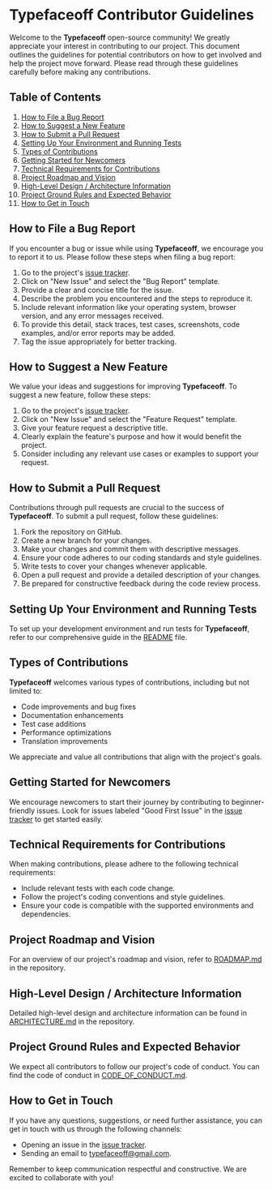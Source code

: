 # Typefaceoff Contributor Guidelines

Welcome to the **Typefaceoff** open-source community! We greatly appreciate your interest in contributing to our project. This document outlines the guidelines for potential contributors on how to get involved and help the project move forward. Please read through these guidelines carefully before making any contributions.

## Table of Contents

1. [How to File a Bug Report](#how-to-file-a-bug-report)
2. [How to Suggest a New Feature](#how-to-suggest-a-new-feature)
3. [How to Submit a Pull Request](#how-to-submit-a-pull-request)
4. [Setting Up Your Environment and Running Tests](#setting-up-your-environment-and-running-tests)
5. [Types of Contributions](#types-of-contributions)
6. [Getting Started for Newcomers](#getting-started-for-newcomers)
7. [Technical Requirements for Contributions](#technical-requirements-for-contributions)
8. [Project Roadmap and Vision](#project-roadmap-and-vision)
9. [High-Level Design / Architecture Information](#high-level-design-architecture-information)
10. [Project Ground Rules and Expected Behavior](#project-ground-rules-and-expected-behavior)
11. [How to Get in Touch](#how-to-get-in-touch)

## How to File a Bug Report

If you encounter a bug or issue while using **Typefaceoff**, we encourage you to report it to us. Please follow these steps when filing a bug report:

1. Go to the project's [issue tracker](https://github.com/jaskfla/typefaceoff/issues).
2. Click on "New Issue" and select the "Bug Report" template.
3. Provide a clear and concise title for the issue.
4. Describe the problem you encountered and the steps to reproduce it.
5. Include relevant information like your operating system, browser version, and any error messages received.
6. To provide this detail, stack traces, test cases, screenshots, code examples, and/or error reports may be added.
7. Tag the issue appropriately for better tracking.

## How to Suggest a New Feature

We value your ideas and suggestions for improving **Typefaceoff**. To suggest a new feature, follow these steps:

1. Go to the project's [issue tracker](https://github.com/jaskfla/typefaceoff/issues).
2. Click on "New Issue" and select the "Feature Request" template.
3. Give your feature request a descriptive title.
4. Clearly explain the feature's purpose and how it would benefit the project.
5. Consider including any relevant use cases or examples to support your request.

## How to Submit a Pull Request

Contributions through pull requests are crucial to the success of **Typefaceoff**. To submit a pull request, follow these guidelines:

1. Fork the repository on GitHub.
2. Create a new branch for your changes.
3. Make your changes and commit them with descriptive messages.
4. Ensure your code adheres to our coding standards and style guidelines.
5. Write tests to cover your changes whenever applicable.
6. Open a pull request and provide a detailed description of your changes.
7. Be prepared for constructive feedback during the code review process.

## Setting Up Your Environment and Running Tests

To set up your development environment and run tests for **Typefaceoff**, refer to our comprehensive guide in the [README](README.md) file.

## Types of Contributions

**Typefaceoff** welcomes various types of contributions, including but not limited to:

- Code improvements and bug fixes
- Documentation enhancements
- Test case additions
- Performance optimizations
- Translation improvements

We appreciate and value all contributions that align with the project's goals.

## Getting Started for Newcomers

We encourage newcomers to start their journey by contributing to beginner-friendly issues. Look for issues labeled "Good First Issue" in the [issue tracker](https://github.com/your-organization/project-name/issues) to get started easily.

## Technical Requirements for Contributions

When making contributions, please adhere to the following technical requirements:

- Include relevant tests with each code change.
- Follow the project's coding conventions and style guidelines.
- Ensure your code is compatible with the supported environments and dependencies.

## Project Roadmap and Vision

For an overview of our project's roadmap and vision, refer to [ROADMAP.md](ROADMAP.md) in the repository.

## High-Level Design / Architecture Information

Detailed high-level design and architecture information can be found in [ARCHITECTURE.md](ARCHITECTURE.md) in the repository.

## Project Ground Rules and Expected Behavior

We expect all contributors to follow our project's code of conduct. You can find the code of conduct in [CODE_OF_CONDUCT.md](CODE_OF_CONDUCT.md).

## How to Get in Touch

If you have any questions, suggestions, or need further assistance, you can get in touch with us through the following channels:

- Opening an issue in the [issue tracker](https://github.com/your-organization/project-name/issues).
- Sending an email to typefaceoff@gmail.com.

Remember to keep communication respectful and constructive. We are excited to collaborate with you!
